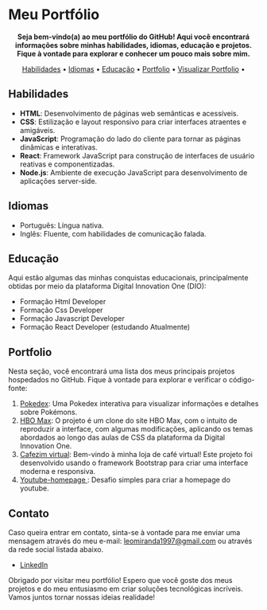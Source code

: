 # Meu Portfólio


<p align="center">
  <strong>Seja bem-vindo(a) ao meu portfólio do GitHub! Aqui você encontrará informações sobre minhas habilidades, idiomas, educação e projetos. Fique à vontade para explorar e conhecer um pouco mais sobre mim.</strong>
</p>

<p align="center">
  <a href="#habilidades">Habilidades</a> •
  <a href="#idiomas">Idiomas</a> •
  <a href="#educacao">Educação</a> •
  <a href="#portfolio">Portfolio</a> •
  <a href="https://leonardofmiranda.github.io/Portfolio/">Visualizar Portfolio</a> •
  
</p>

## Habilidades

- **HTML**: Desenvolvimento de páginas web semânticas e acessíveis.
- **CSS**: Estilização e layout responsivo para criar interfaces atraentes e amigáveis.
- **JavaScript**: Programação do lado do cliente para tornar as páginas dinâmicas e interativas.
- **React**: Framework JavaScript para construção de interfaces de usuário reativas e componentizadas.
- **Node.js**: Ambiente de execução JavaScript para desenvolvimento de aplicações server-side.

## Idiomas

- Português: Língua nativa.
- Inglês: Fluente, com habilidades de comunicação falada.

## Educação

Aqui estão algumas das minhas conquistas educacionais, principalmente obtidas por meio da plataforma Digital Innovation One (DIO):

- Formação Html Developer 
- Formação Css Developer
- Formação Javascript Developer
- Formação React Developer (estudando Atualmente)

## Portfolio

Nesta seção, você encontrará uma lista dos meus principais projetos hospedados no GitHub. Fique à vontade para explorar e verificar o código-fonte:

1. [Pokedex](https://github.com/LeonardoFMiranda/Pokedex): Uma Pokedex interativa para visualizar informações e detalhes sobre Pokémons.
2. [HBO Max](https://github.com/LeonardoFMiranda/HBO-Replica): O projeto é um clone do site HBO Max, com o intuito de reproduzir a interface, com algumas modificações, aplicando os temas abordados ao longo das aulas de CSS da plataforma da Digital Innovation One.
3. [Cafezim virtual](https://github.com/LeonardoFMiranda/CafezimVirtual): Bem-vindo à minha loja de café virtual! Este projeto foi desenvolvido usando o framework Bootstrap para criar uma interface moderna e responsiva.
4. [Youtube-homepage
](https://github.com/LeonardoFMiranda/Youtube-homepage): Desafio simples para criar a homepage do youtube.

## Contato

Caso queira entrar em contato, sinta-se à vontade para me enviar uma mensagem através do meu e-mail: <leomiranda1997@gmail.com> ou através da rede social listada abaixo.

- [LinkedIn](https://www.linkedin.com/in/leonardo-f-miranda/)

Obrigado por visitar meu portfólio! Espero que você goste dos meus projetos e do meu entusiasmo em criar soluções tecnológicas incríveis. Vamos juntos tornar nossas ideias realidade!
